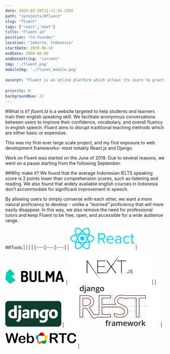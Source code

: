 ```yaml
---
date: 2020-03-20T21:11:34.220Z
path: "/projects/#fluent"
slug: "fluent"
tags: ["react","next"]
title: "Fluent.id"
position: "Co-founder"
location: "Jakarta, Indonesia"
startDate: 2019-06-10
endDate: 2000-08-08
endDateString: "current"
img: './fluent.png'
mobileImg: './fluent_mobile.png'

excerpt: "Fluent is an online platform which allows its users to practice English via free anonymous peer-to-peer voice calls."

priority: 0
backgroundHue: 22
---
```

#What is it?
*fluent.id* is a website targeted to help students and learners train their english speaking skill. We facilitate anonymous conversations between users to improve their confidence, vocabulary, and overall fluency in english speech. Fluent aims to disrupt traditional teaching methods which are either basic or expensive.

This was my first-ever large scale project, and my first exposure to web development frameworks- most notably React.js and Django.

Work on Fluent was started on the June of 2019. Due to several reasons, we went on a pause starting from the following September.

##Why make it?
We found that the average Indonesian IELTS speaking  score is 2 points lower than comprehension scores, such as listening and reading. We also found that widely available english courses in Indonesia don’t accommodate for significant improvement in speech. 

By allowing users to simply converse with each other, we want a more natural proficiency to develop - unlike a *“learned”* proficiency that will more easily disappear. In this way, we also remove the need for professional tutors and keep Fluent to be free, open, and accessible for a wide audience range.

##Tools
| | | |
|:---:|:---:|:---:|
| ![React](../tools/react.png) | ![Bulma](../tools/bulma.png) | ![Next.js](../tools/next.png) |
| ![Django](../tools/django.png) | ![Django Rest Framework](../tools/drf.png) | ![WebRTC](../tools/webrtc.png) |
